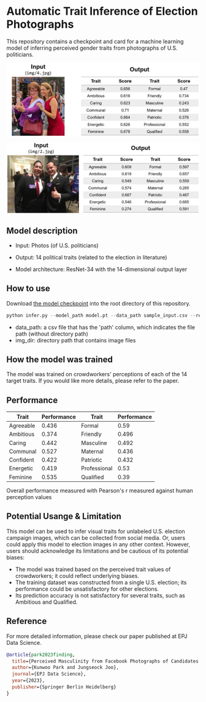 # Automatic Trait Inference of Election Photographs

This repository contains a checkpoint and card for a machine learning model of inferring perceived gender traits from photographs of U.S. politicians.

![Inference example 1](sample1.PNG)

![Inference example 2](sample2.PNG)

## Model description

- Input: Photos (of U.S. politicians)
- Output: 14 political traits (related to the election in literature)

- Model architecture: ResNet-34 with the 14-dimensional output layer

## How to use

Download [the model checkpoint](https://www.dropbox.com/scl/fi/0walps0zxexjdq6slirrd/model.pt?rlkey=nqvetm5ia8bfxbaquvp590yh2&dl=0) into the root directory of this repository.

```python
python infer.py --model_path model.pt --data_path sample_input.csv --result_path sample_output.csv img_dir sample_img
```

- data_path: a csv file that has the 'path' column, which indicates the file path (without directory path)
- img_dir: directory path that contains image files

## How the model was trained

The model was trained on crowdworkers' perceptions of each of the 14 target traits.
If you would like more details, please refer to the paper.

## Performance

|Trait   | Performance |  Trait | Performance |
|---|---|---|---|
| Agreeable  | 0.436  | Formal       | 0.59  |
| Ambitious  | 0.374  | Friendly     | 0.496 |
|  Caring    | 0.442  | Masculine    | 0.492 |
| Communal   | 0.527  | Maternal     | 0.436 |
| Confident  | 0.422  | Patriotic    | 0.432 |
|  Energetic | 0.419  | Professional | 0.53  |
|  Feminine  | 0.535  | Qualified    | 0.39  |

Overall performance measured with Pearson's r measured against human perception values

## Potential Usange \& Limitation

This model can be used to infer visual traits for unlabeled U.S. election campaign images, which can be collected from social media. Or, users could apply this model to election images in any other context.
However, users should acknowledge its limitations and be cautious of its potential biases:

- The model was trained based on the perceived trait values of crowdworkers; it could reflect underlying biases.
- The training dataset was constructed from a single U.S. election; its performance could be unsatisfactory for other elections.
- Its prediction accuracy is not satisfactory for several traits, such as Ambitious and Qualified.

## Reference

For more detailed information, please check our paper published at EPJ Data Science.

```bibtex
@article{park2023finding,
  title={Perceived Masculinity from Facebook Photographs of Candidates Predicts Electoral Success},
  author={Kunwoo Park and Jungseock Joo},
  journal={EPJ Data Science},
  year={2023},
  publisher={Springer Berlin Heidelberg}
}
```
